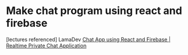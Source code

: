 # Make chat program using react and firebase

<p class="has-line-data" data-line-start="0" data-line-end="2">[lectures referenced] LamaDev <a href="https://www.youtube.com/watch?v=k4mjF4sPITE">Chat App using React and Firebase | Realtime Private Chat Application
</a><br>

